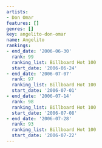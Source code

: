```yaml
---
artists:
- Don Omar
features: []
genres: []
key: angelito-don-omar
name: Angelito
rankings:
- end_date: '2006-06-30'
  rank: 99
  ranking_list: Billboard Hot 100
  start_date: '2006-06-24'
- end_date: '2006-07-07'
  rank: 97
  ranking_list: Billboard Hot 100
  start_date: '2006-07-01'
- end_date: '2006-07-14'
  rank: 98
  ranking_list: Billboard Hot 100
  start_date: '2006-07-08'
- end_date: '2006-07-28'
  rank: 93
  ranking_list: Billboard Hot 100
  start_date: '2006-07-22'
---
```


